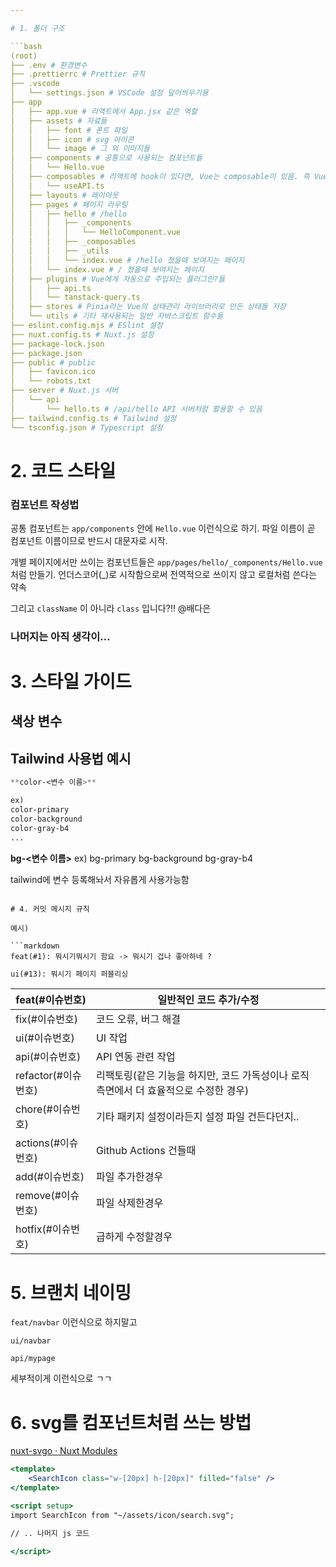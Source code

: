 ```yaml
---

# 1. 폴더 구조

```bash
(root)
├── .env # 환경변수
├── .prettierrc # Prettier 규칙
├── .vscode
│   └── settings.json # VSCode 설정 덮어씌우기용 
├── app
│   ├── app.vue # 리액트에서 App.jsx 같은 역할
│   ├── assets # 자료들
│   │   ├── font # 폰트 파일
│   │   ├── icon # svg 아이콘
│   │   └── image # 그 외 이미지들
│   ├── components # 공통으로 사용되는 컴포넌트들
│   │   └── Hello.vue
│   ├── composables # 리액트에 hook이 있다면, Vue는 composable이 있음. 즉 Vue의 생명주기를 활용하는 재사용되는 함수들을 모아놓는 곳. 이름도 useXXX처럼 쓴다고 해서 리액트 훅이랑 많이 비슷한듯
│   │   └── useAPI.ts
│   ├── layouts # 레이아웃
│   ├── pages # 페이지 라우팅
│   │   ├── hello # /hello
│   │   │   ├── _components
│   │   │   │   └── HelloComponent.vue
│   │   │   ├── _composables
│   │   │   ├── _utils
│   │   │   └── index.vue # /hello 쳤을때 보여지는 페이지
│   │   └── index.vue # / 쳤을때 보여지는 페이지
│   ├── plugins # Vue에게 자동으로 주입되는 플러그인?들 
│   │   ├── api.ts
│   │   └── tanstack-query.ts
│   ├── stores # Pinia라는 Vue의 상태관리 라이브러리로 만든 상태들 저장
│   └── utils # 기타 재사용되는 일반 자바스크립트 함수들
├── eslint.config.mjs # ESlint 설정
├── nuxt.config.ts # Nuxt.js 설정
├── package-lock.json
├── package.json
├── public # public
│   ├── favicon.ico
│   └── robots.txt
├── server # Nuxt.js 서버
│   └── api
│       └── hello.ts # /api/hello API 서버처럼 활용할 수 있음
├── tailwind.config.ts # Tailwind 설정
└── tsconfig.json # Typescript 설정

```

# 2. 코드 스타일

### 컴포넌트 작성법

공통 컴포넌트는 `app/components` 안에 `Hello.vue` 이런식으로 하기. 파일 이름이 곧 컴포넌트 이름이므로 반드시 대문자로 시작.

개별 페이지에서만 쓰이는 컴포넌트들은 `app/pages/hello/_components/Hello.vue` 처럼 만들기. 언더스코어(_)로 시작함으로써 전역적으로 쓰이지 않고 로컬처럼 쓴다는 약속

그리고 `className` 이 아니라 `class` 입니다?!! @배다은 

### 나머지는 아직 생각이…

# 3. 스타일 가이드

## 색상 변수

## Tailwind 사용법 예시

```css
**color-<변수 이름>**

ex)
color-primary
color-background
color-gray-b4
...
```


**bg-<변수 이름>**
ex)
bg-primary
bg-background
bg-gray-b4

tailwind에 변수 등록해놔서 자유롭게 사용가능함

````

# 4. 커밋 메시지 규칙

예시)

```markdown
feat(#1): 뭐시기뭐시기 함요 -> 뭐시기 겁나 좋아하네 ?
````

```markdown
ui(#13): 뭐시기 페이지 퍼블리싱
```

| feat(#이슈번호)     | 일반적인 코드 추가/수정                                                               |
| ------------------- | ------------------------------------------------------------------------------------- |
| fix(#이슈번호)      | 코드 오류, 버그 해결                                                                  |
| ui(#이슈번호)       | UI 작업                                                                               |
| api(#이슈번호)      | API 연동 관련 작업                                                                    |
| refactor(#이슈번호) | 리팩토링(같은 기능을 하지만, 코드 가독성이나 로직 측면에서 더 효율적으로 수정한 경우) |
| chore(#이슈번호)    | 기타 패키지 설정이라든지 설정 파일 건든다던지..                                       |
| actions(#이슈번호)  | Github Actions 건들때                                                                 |
| add(#이슈번호)      | 파일 추가한경우                                                                       |
| remove(#이슈번호)   | 파일 삭제한경우                                                                       |
| hotfix(#이슈번호)   | 급하게 수정할경우                                                                     |

# 5. 브랜치 네이밍

`feat/navbar` 이런식으로 하지말고

`ui/navbar`

`api/mypage`

세부적이게 이런식으로 ㄱㄱ

# 6. svg를 컴포넌트처럼 쓰는 방법

[nuxt-svgo · Nuxt Modules](https://nuxt.com/modules/nuxt-svgo)

```jsx
<template>
	<SearchIcon class="w-[20px] h-[20px]" filled="false" />
</template>

<script setup>
import SearchIcon from "~/assets/icon/search.svg";

// .. 나머지 js 코드

</script>
```
